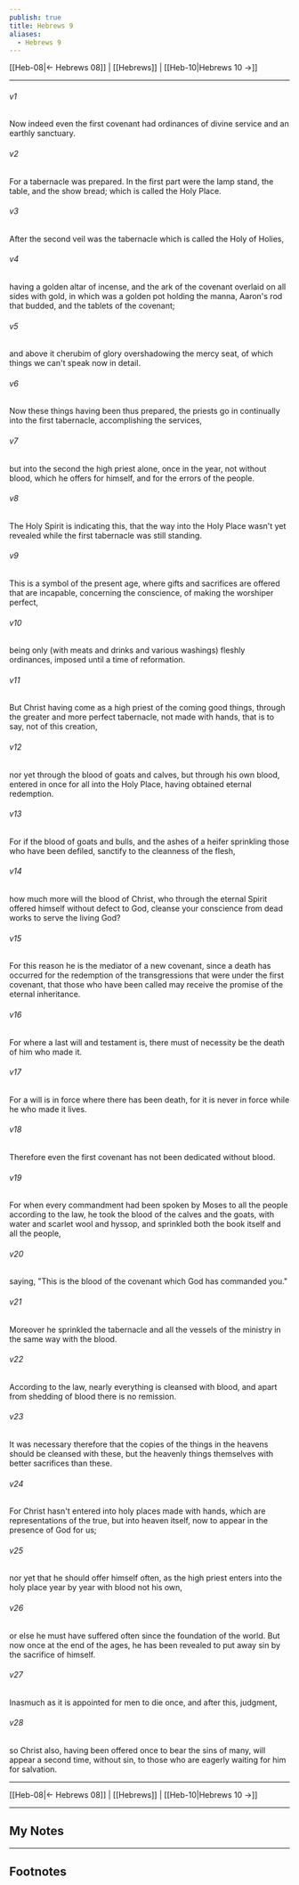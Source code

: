 ```yaml
---
publish: true
title: Hebrews 9
aliases:
  - Hebrews 9
---
```


[[Heb-08|← Hebrews 08]] | [[Hebrews]] | [[Heb-10|Hebrews 10 →]]
***



###### v1 
Now indeed even the first covenant had ordinances of divine service and an earthly sanctuary. 

###### v2 
For a tabernacle was prepared. In the first part were the lamp stand, the table, and the show bread; which is called the Holy Place. 

###### v3 
After the second veil was the tabernacle which is called the Holy of Holies, 

###### v4 
having a golden altar of incense, and the ark of the covenant overlaid on all sides with gold, in which was a golden pot holding the manna, Aaron's rod that budded, and the tablets of the covenant; 

###### v5 
and above it cherubim of glory overshadowing the mercy seat, of which things we can't speak now in detail. 

###### v6 
Now these things having been thus prepared, the priests go in continually into the first tabernacle, accomplishing the services, 

###### v7 
but into the second the high priest alone, once in the year, not without blood, which he offers for himself, and for the errors of the people. 

###### v8 
The Holy Spirit is indicating this, that the way into the Holy Place wasn't yet revealed while the first tabernacle was still standing. 

###### v9 
This is a symbol of the present age, where gifts and sacrifices are offered that are incapable, concerning the conscience, of making the worshiper perfect, 

###### v10 
being only (with meats and drinks and various washings) fleshly ordinances, imposed until a time of reformation. 

###### v11 
But Christ having come as a high priest of the coming good things, through the greater and more perfect tabernacle, not made with hands, that is to say, not of this creation, 

###### v12 
nor yet through the blood of goats and calves, but through his own blood, entered in once for all into the Holy Place, having obtained eternal redemption. 

###### v13 
For if the blood of goats and bulls, and the ashes of a heifer sprinkling those who have been defiled, sanctify to the cleanness of the flesh, 

###### v14 
how much more will the blood of Christ, who through the eternal Spirit offered himself without defect to God, cleanse your conscience from dead works to serve the living God? 

###### v15 
For this reason he is the mediator of a new covenant, since a death has occurred for the redemption of the transgressions that were under the first covenant, that those who have been called may receive the promise of the eternal inheritance. 

###### v16 
For where a last will and testament is, there must of necessity be the death of him who made it. 

###### v17 
For a will is in force where there has been death, for it is never in force while he who made it lives. 

###### v18 
Therefore even the first covenant has not been dedicated without blood. 

###### v19 
For when every commandment had been spoken by Moses to all the people according to the law, he took the blood of the calves and the goats, with water and scarlet wool and hyssop, and sprinkled both the book itself and all the people, 

###### v20 
saying, "This is the blood of the covenant which God has commanded you." 

###### v21 
Moreover he sprinkled the tabernacle and all the vessels of the ministry in the same way with the blood. 

###### v22 
According to the law, nearly everything is cleansed with blood, and apart from shedding of blood there is no remission. 

###### v23 
It was necessary therefore that the copies of the things in the heavens should be cleansed with these, but the heavenly things themselves with better sacrifices than these. 

###### v24 
For Christ hasn't entered into holy places made with hands, which are representations of the true, but into heaven itself, now to appear in the presence of God for us; 

###### v25 
nor yet that he should offer himself often, as the high priest enters into the holy place year by year with blood not his own, 

###### v26 
or else he must have suffered often since the foundation of the world. But now once at the end of the ages, he has been revealed to put away sin by the sacrifice of himself. 

###### v27 
Inasmuch as it is appointed for men to die once, and after this, judgment, 

###### v28 
so Christ also, having been offered once to bear the sins of many, will appear a second time, without sin, to those who are eagerly waiting for him for salvation.

***
[[Heb-08|← Hebrews 08]] | [[Hebrews]] | [[Heb-10|Hebrews 10 →]]

---
## My Notes

---
## Footnotes